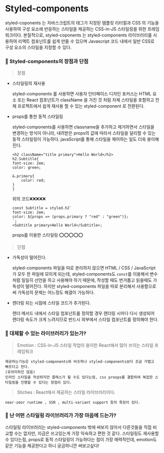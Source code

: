 # Styled-components

styled-coponents 는 자바스크립트의 태그가 지정된 템플릿 리터럴과 CSS 의 기능을 사용하여 구성 요소에 반응하는 스타일을 제공하는 CSS-in-JS 스타일링을 위한 프레임워크이다.
본질적으로, styled-coponents 는 styled-components 라이브러리를 사용하여 리액트 컴포넌트를 쉽게 만들 수 있으며 Javascript 코드 내에서 일반 CSS로 구성 요소의 스타일을 지정할 수 있다.

### 🎨 Styled-components의 장점과 단점

> 장점

- 스타일링의 재사용

  styled-components 를 사용하면 사용자 인터페이스 디자인 포커스는 HTML 요소 또는 React 컴포넌트가 className 을 가진 것 처럼 자체 스타일을 포함하고 전체 프로젝트에서 쉽게 재사용 할 수 있는 styled-component 로 전환된다.

- props를 통한 동적 스타일링

  styled-components를 사용하면 classname을 추가하고 제거하면서 스타일을 변경하는 방식이 아니라, 내려받은 props의 값에 따라서 스타일을 달리할 수 있는 동적 스타일링이 가능하다. javaScript를 통해 스타일을 제어하는 일도 더욱 용이해진다.

  ```
  <h2 className="title primary">Hello World</h2>
  h2.Subtitle{
  font-size: 2em;
  color: green;

  &.primary{
      color: red;
  }
  }
  ```

  위의 코드❌❌❌❌❌

  ```
  const Subtitle = styled.h2`
  font-size: 2em;
  color: ${props => (props.primary ? "red" : "green")};
  `;
  <Subtitle primary>Hello World</Subtitle>;
  ```

  props를 이용한 스타일링 ⭕️⭕️⭕️⭕️⭕️

> 단점

- 가독성이 떨어진다.

  styled-components 파일을 따로 분리하지 않으면 HTML / CSS / JavaScript가 모두 한 파일에 모이게 되는데, styled-components도 `const`를 이용해서 변수처럼 일일히 선언을 하고 사용해야 하기 때문에, 작성할 때도 번거롭고 읽을때도 가독성이 떨어진다.
  하지만 styled-components 파일을 따로 분리해서 사용함으로써 가독성의 문제는 어느정도 해결이 가능하다.

- 렌더링 되는 시점에 스타일 코드가 추가된다.

  렌더 메서드 내에서 스타일 컴포넌트를 정의할 경우 렌더링 시마다 다시 생성되어 렌더링 속도가 크게 느려지므로 반드시 외부에서 스타일 컴포넌트를 정의해야 한다.

### 🎨 대체할 수 있는 라이브러리가 있는가?

> Emotion : CSS-in-JS 스타일 작업이 용이한 React에서 많이 쓰이는 스타일 프레임워크

    제공하는기능은 styled-components와 비슷하나 styled-components보다 조금 가볍고 빠르다고 한다.
    (유의미하진 않음)
    인라인 스타일을 작성하지만 클래스가 될 수도 있다는점, css proops를 결합하여 복잡한 스타일링을 진행할 수 있다는 장점이 있다.

> Stiches : React에서 제공하는 스타일 라이브러리이다.

    near-zeor runtime , SSR , multi-variant support 등의 특징이 있다.

### 🎨 난 어떤 스타일링 라이브러리가 가장 마음에 드는가?

스타일링 라이브러리는 styled-components 밖에 써보지 않아서 다른것들을 직접 비교할 수는 없지만,
지금은 쓰고있는게 가장 익숙하고 편한 것 같다. 스타일링도 재사용할 수 있다는점, props로 동적 스타일링이 가능하다는 점이 가장 매력적인데, emotion도 같은 기능을 제공한다고 하니 궁금하니깐 써보고싶다!
